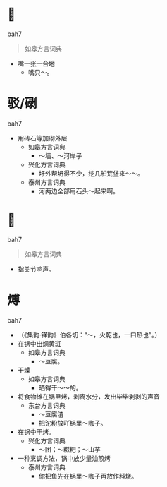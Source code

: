 # 𪙍
bah7
> 如皋方言词典
- 嘴一张一合地
  - 嘴只～。

# 驳/䃗
bah7
+ 用砖石等加砌外层
  * 如皋方言词典
    - ～墙、～河岸子
  * 兴化方言词典
    - 圩外帮坍得不少，挖几船荒垡来～～。
  * 泰州方言词典
    - 河两边全部用石头～起来啊。

# 𠺣
bah7
> 如皋方言词典
- 指关节响声。

# 煿
bah7
+ （《集韵·铎韵》伯各切：“～，火乾也，一曰热也”。）
+ 在锅中出焵黄斑
  * 如皋方言词典
    - ～豆腐。
+ 干燥
  * 如皋方言词典
    - 晒得干～～的。
+ 将食物摊在锅里烤，剥离水分，发出毕毕剥剥的声音
  * 东台方言词典
    - ～豆腐渣
    - 把沱粉放吖锅里～咖子。
+ 在锅中干烤。
  * 兴化方言词典
    - ～团；～糍粑；～山芋
+ 一种烹调方法，锅中放少量油煎烤
  * 泰州方言词典
    - 你把鱼先在锅里～咖子再放作料烧。

